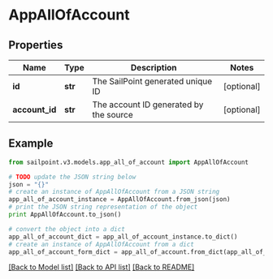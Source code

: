 # AppAllOfAccount


## Properties
Name | Type | Description | Notes
------------ | ------------- | ------------- | -------------
**id** | **str** | The SailPoint generated unique ID | [optional] 
**account_id** | **str** | The account ID generated by the source | [optional] 

## Example

```python
from sailpoint.v3.models.app_all_of_account import AppAllOfAccount

# TODO update the JSON string below
json = "{}"
# create an instance of AppAllOfAccount from a JSON string
app_all_of_account_instance = AppAllOfAccount.from_json(json)
# print the JSON string representation of the object
print AppAllOfAccount.to_json()

# convert the object into a dict
app_all_of_account_dict = app_all_of_account_instance.to_dict()
# create an instance of AppAllOfAccount from a dict
app_all_of_account_form_dict = app_all_of_account.from_dict(app_all_of_account_dict)
```
[[Back to Model list]](../README.md#documentation-for-models) [[Back to API list]](../README.md#documentation-for-api-endpoints) [[Back to README]](../README.md)


